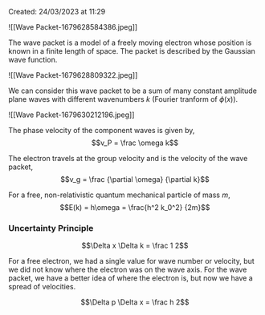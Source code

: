 Created: 24/03/2023 at 11:29

![[Wave Packet-1679628584386.jpeg]]

The wave packet is a model of a freely moving electron whose position is known in a finite length of space. The packet is described by the Gaussian wave function.

![[Wave Packet-1679628809322.jpeg]]

We can consider this wave packet to be a sum of many constant amplitude plane waves with different wavenumbers $k$ (Fourier tranform of $\phi(x)$).

![[Wave Packet-1679630212196.jpeg]]

The phase velocity of the component waves is given by,
$$v_P = \frac \omega k$$

The electron travels at the group velocity and is the velocity of the wave packet,
$$v_g = \frac {\partial \omega} {\partial k}$$

For a free, non-relativistic quantum mechanical particle of mass $m$,
$$E(k) = h\omega = \frac{h^2 k_0^2} {2m}$$

### Uncertainty Principle
$$\Delta x \Delta k = \frac 1 2$$

For a free electron, we had a single value for wave number or velocity, but we did not know where the electron was on the wave axis. For the wave packet, we have a better idea of where the electron is, but now we have a spread of velocities.

$$\Delta p \Delta x = \frac h 2$$